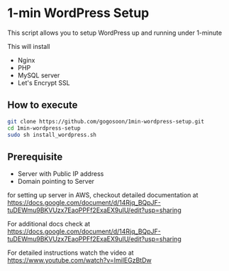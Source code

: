 
# 1-min WordPress Setup

This script allows you to setup WordPress up and running under 1-minute

This will install 

- Nginx
- PHP
- MySQL server
- Let's Encrypt SSL


## How to execute

```bash
git clone https://github.com/gogosoon/1min-wordpress-setup.git
cd 1min-wordpress-setup
sudo sh install_wordpress.sh

```

## Prerequisite 

- Server with Public IP address
- Domain pointing to Server

for setting up server in AWS, checkout detailed documentation at https://docs.google.com/document/d/14Rjq_BQpJF-tuDEWmu9BKVUzx7EaoPPFf2ExaEX9uIU/edit?usp=sharing

For additional docs check at https://docs.google.com/document/d/14Rjq_BQpJF-tuDEWmu9BKVUzx7EaoPPFf2ExaEX9uIU/edit?usp=sharing

For detailed instructions watch the video at https://www.youtube.com/watch?v=ImilEGzBtDw 